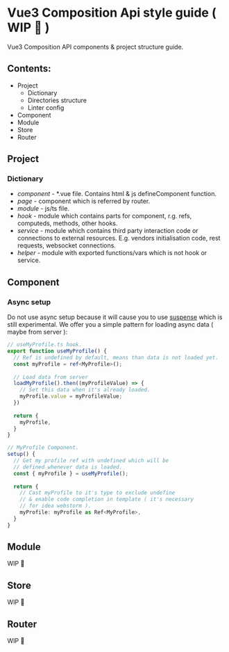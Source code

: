 # Vue3 Composition Api style guide ( WIP 🚧 )
Vue3 Composition API components &amp; project structure guide.

## Сontents:
- Project
  - Dictionary
  - Directories structure
  - Linter config
- Component
- Module
- Store
- Router

## Project
### Dictionary
- _component_ - *.vue file. Contains html & js defineComponent function. 
- _page_ - component which is referred by router.
- _module_ - js/ts file.
- _hook_ - module which contains parts for component, r.g. refs, computeds, methods, other hooks.
- _service_ - module which contains third party interaction code or connections to external resources. E.g. vendors initialisation code, rest requests, websocket connections.
- _helper_ - module with exported functions/vars which is not hook or service.

## Component
### Async setup
Do not use async setup because it will cause you to use [suspense](https://v3.vuejs.org/guide/migration/suspense.html#introduction) which is still experimental. We offer you a simple pattern for loading async data ( maybe from server ):

```ts
// useMyProfile.ts hook.
export function useMyProfile() {
  // Ref is undefined by default, means than data is not loaded yet.
  const myProfile = ref<MyProfile>();
  
  // Load data from server
  loadMyProfile().then((myProfileValue) => {
    // Set this data when it's already loaded.
    myProfile.value = myProfileValue;
  })
  
  return {
    myProfile,
  }
}
```

```ts
// MyProfile Component.
setup() {
  // Get my profile ref with undefined which will be 
  // defined whenever data is loaded.
  const { myProfile } = useMyProfile();
  
  return {
    // Cast myProfile to it's type to exclude undefine 
    // & enable code completion in template ( it's necessary 
    // for idea webstorm ).
    myProfile: myProfile as Ref<MyProfile>,
  }
}
```

## Module
WIP 🚧

## Store
WIP 🚧

## Router
WIP 🚧
